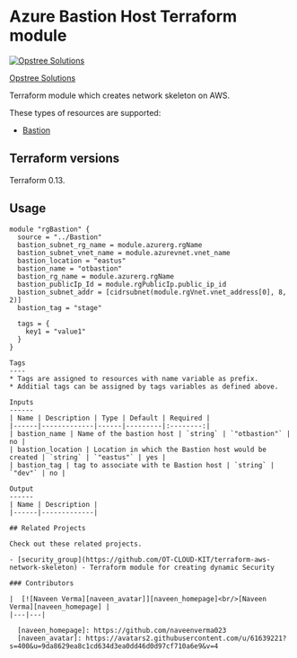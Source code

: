 Azure Bastion Host Terraform module
=====================================

[![Opstree Solutions][opstree_avatar]][opstree_homepage]

[Opstree Solutions][opstree_homepage] 

  [opstree_homepage]: https://opstree.github.io/
  [opstree_avatar]: https://img.cloudposse.com/150x150/https://github.com/opstree.png

Terraform module which creates network skeleton on AWS.

These types of resources are supported:

* [Bastion](https://registry.terraform.io/providers/hashicorp/azurerm/latest/docs/resources/bastion_host)

Terraform versions
------------------

Terraform 0.13.

Usage
------

```hcl
module "rgBastion" {
  source = "../Bastion"
  bastion_subnet_rg_name = module.azurerg.rgName
  bastion_subnet_vnet_name = module.azurevnet.vnet_name
  bastion_location = "eastus"
  bastion_name = "otbastion"
  bastion_rg_name = module.azurerg.rgName
  bastion_publicIp_Id = module.rgPublicIp.public_ip_id
  bastion_subnet_addr = [cidrsubnet(module.rgVnet.vnet_address[0], 8, 2)]
  bastion_tag = "stage"

  tags = {
    key1 = "value1"
  }
}

```

```
Tags
----
* Tags are assigned to resources with name variable as prefix.
* Additial tags can be assigned by tags variables as defined above.

Inputs
------
| Name | Description | Type | Default | Required |
|------|-------------|------|---------|:--------:|
| bastion_name | Name of the bastion host | `string` | `"otbastion"` | no |
| bastion_location | Location in which the Bastion host would be created | `string` | `"eastus"` | yes |
| bastion_tag | tag to associate with te Bastion host | `string` | `"dev"` | no |

Output
------
| Name | Description |
|------|-------------|

## Related Projects

Check out these related projects.

- [security_group](https://github.com/OT-CLOUD-KIT/terraform-aws-network-skeleton) - Terraform module for creating dynamic Security 

### Contributors

|  [![Naveen Verma][naveen_avatar]][naveen_homepage]<br/>[Naveen Verma][naveen_homepage] |
|---|---|

  [naveen_homepage]: https://github.com/naveenverma023
  [naveen_avatar]: https://avatars2.githubusercontent.com/u/61639221?s=400&u=9da8629ea8c1cd634d3ea0dd46d0d97cf710a6e9&v=4
